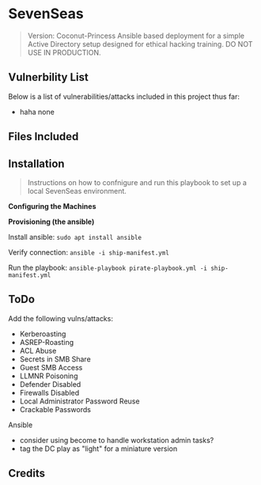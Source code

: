 # SevenSeas 
> Version: Coconut-Princess
Ansible based deployment for a simple Active Directory setup designed for ethical hacking training. DO NOT USE IN PRODUCTION.

## Vulnerbility List
Below is a list of vulnerabilities/attacks included in this project thus far:
- haha none

## Files Included

## Installation
> Instructions on how to confnigure and run this playbook to set up a local SevenSeas environment.

**Configuring the Machines**


**Provisioning (the ansible)**

Install ansible:
`sudo apt install ansible`

Verify connection:
`ansible -i ship-manifest.yml` 

Run the playbook:
`ansible-playbook pirate-playbook.yml -i ship-manifest.yml`

## ToDo
Add the following vulns/attacks:
- Kerberoasting
- ASREP-Roasting
- ACL Abuse
- Secrets in SMB Share
- Guest SMB Access
- LLMNR Poisoning
- Defender Disabled
- Firewalls Disabled
- Local Administrator Password Reuse
- Crackable Passwords

Ansible
- consider using become to handle workstation admin tasks?
- tag the DC play as "light" for a miniature version

## Credits

